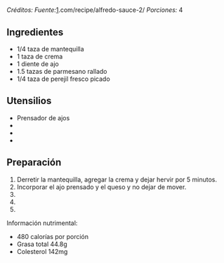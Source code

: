 # 

*Créditos:*
*Fuente:*[1](1).com/recipe/alfredo-sauce-2/
*Porciones:* 4

## Ingredientes

- 1/4 taza de mantequilla
- 1 taza de crema 
- 1 diente de ajo
- 1.5 tazas de parmesano rallado
- 1/4 taza de perejil fresco picado


## Utensilios

- Prensador de ajos
- 
- 
- 


## Preparación

1. Derretir la mantequilla, agregar la crema y dejar hervir por 5 minutos. 
2. Incorporar el ajo prensado y el queso y no dejar de mover.
3. 
4. 
5. 


Información nutrimental:

- 480 calorías por porción
- Grasa total 44.8g
- Colesterol 142mg 

